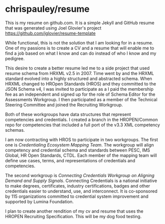# chrispauley/resume
This is my resume on github.com. It is a simple Jekyll and GitHub resume that was generated using Joel Glovier's project https://github.com/jglovier/resume-template


While functional, this is not the solution that I am looking for in a resume. One of my passions is to create a CV and a resume that will enable me to find a job based on what I know and can do instead of who I know and my pedigree.

This desire to create a better resume led me to a side project that used resume schema from HRXML v2.5 in 2007. Time went by and the HRXML standard evolved into a highly structured and abstracted schema. When HRXML changed to HROpen Standards (HROS) and they committed to the JSON Schema v4, I was invited to participate as a  I paid the membership fee as an independent and signed up for the role of Schema Editor for the Assessments Workgroup. I then participated as a member of the Technical Steering Committee and joined the Recruiting Workgroup.

Both of these workgroups have data structures that represent competencies and credentials. I created a branch in the HROPEN/Common repo for competencies that included a full port of the v3.3 XML competency schemas.

I am now contracting with HROS to participate in two workgroups.
The first one is _Credentialing Ecosystem Mapping Team_. The workgroup will align competency and credential schema and standards between PESC, IMS Global, HR Open Standards, CTDL. Each member of the mapping team will define use cases, terms, and representations of credentials and competencies.

The second workgroup is _Connecting Credentials Workgroup on Aligning Demand and Supply Signals_. Connecting Credentials is a national initiative to make degrees, certificates, industry certifications, badges and other credentials easier to understand, use, and interconnect. It is co-sponsored by 115 organizations committed to credential system improvement and supported by Lumina Foundation.

I plan to create another rendition of my cv and resume that uses the HROPEN Recruiting Specification. This will be my dog food testing.
